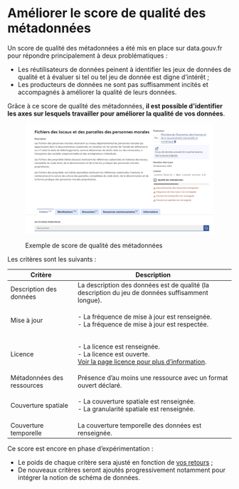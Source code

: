 # Améliorer le score de qualité des métadonnées

Un score de qualité des métadonnées a été mis en place sur data.gouv.fr pour répondre principalement à deux problématiques :

* Les réutilisateurs de données peinent à identifier les jeux de données de qualité et à évaluer si tel ou tel jeu de donnée est digne d’intérêt ;
* Les producteurs de données ne sont pas suffisamment incités et accompagnés à améliorer la qualité de leurs données.

Grâce à ce score de qualité des métadonnées, **il est possible d'identifier les axes sur lesquels travailler pour améliorer la qualité de vos données**.

<figure><img src="../../../.gitbook/assets/Apr-28-2023 16-33-08.gif" alt=""><figcaption><p>Exemple de score de qualité des métadonnées</p></figcaption></figure>

Les critères sont les suivants :&#x20;

| Critère                    | Description                                                                                                                                                                       |
| -------------------------- | --------------------------------------------------------------------------------------------------------------------------------------------------------------------------------- |
| Description des données    | La description des données est de qualité (la description du jeu de données suffisamment longue).                                                                                 |
| Mise à jour                | <p>- La fréquence de mise à jour est renseignée.<br>- La fréquence de mise à jour est respectée.</p>                                                                              |
| Licence                    | <p>- La licence est renseignée.<br>- La licence est ouverte.<br><a href="https://www.data.gouv.fr/fr/pages/legal/licences/">Voir la page licence pour plus d’information</a>.</p> |
| Métadonnées des ressources | Présence d’au moins une ressource avec un format ouvert déclaré.                                                                                                                  |
| Couverture spatiale        | <p>- La couverture spatiale est renseignée.<br>- La granularité spatiale est renseignée.</p>                                                                                      |
| Couverture temporelle      | La couverture temporelle des données est renseignée.                                                                                                                              |

Ce score est encore en phase d’expérimentation :&#x20;

* Le poids de chaque critère sera ajusté en fonction de [vos retours](https://support.data.gouv.fr/) ;&#x20;
* De nouveaux critères seront ajoutés progressivement notamment pour intégrer la notion de schéma de données.
